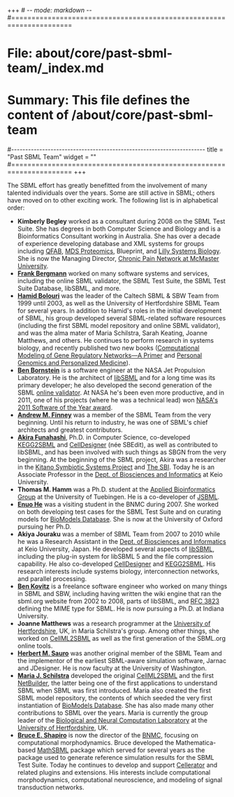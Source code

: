 +++ # -*- mode: markdown -*-
#=====================================================================
# File:    about/core/past-sbml-team/_index.md
# Summary: This file defines the content of /about/core/past-sbml-team
#---------------------------------------------------------------------
title = "Past SBML Team"
widget = ""
#=====================================================================
+++

The SBML effort has greatly benefitted from the involvement of many talented individuals over the years. Some are still active in SBML; others have moved on to other exciting work. The following list is in alphabetical order:

- **Kimberly Begley** worked as a consultant during 2008 on the SBML Test Suite. She has degrees in both Computer Science and Biology and is a Bioinformatics Consultant working in Australia. She has over a decade of experience developing database and XML systems for groups including [QFAB](http://www.qfab.org/), [MDS Proteomics](http://www.mdsinc.com/), Blueprint, and [Lilly Systems Biology](http://www.lscdd.lilly.com.sg/lscdd/index.html).  She is now the Managing Director, [Chronic Pain Network at McMaster University](https://cpn.mcmaster.ca/contact-us).
- [**Frank Bergmann**](http://frank-fbergmann.blogspot.com/) worked on many software systems and services, including the online SBML validator, the SBML Test Suite, the SBML Test Suite Database, libSBML, and more.
- [**Hamid Bolouri**](http://www.its.caltech.edu/~hbolouri/) was the leader of the Caltech SBML & SBW Team from 1999 until 2003, as well as the University of Hertfordshire SBML Team for several years. In addition to Hamid's roles in the initial development of SBML, his group developed several SBML-related software resources (including the first SBML model repository and online SBML validator), and was the alma mater of Maria Schilstra, Sarah Keating, Joanne Matthews, and others. He continues to perform research in systems biology, and recently published two new books ([Computational Modeling of Gene Regulatory Networks—A Primer](http://www.icpress.co.uk/lifesci/p567.html) and [Personal Genomics and Personalized Medicine](http://www.worldscibooks.com/lifesci/p716.html)).
- [**Ben Bornstein**](http://www.bbornstein.org/) is a software engineer at the NASA Jet Propulsion Laboratory. He is the architect of [libSBML](Software/libSBML) and for a long time was its primary developer; he also developed the second generation of the SBML [online validator](Facilities/Validator). At NASA he's been even more productive, and in 2011, one of his projects (where he was a technical lead) won [NASA's 2011 Software of the Year award](http://www.jpl.nasa.gov/news/news.cfm?release=2011-380).
- [**Andrew M. Finney**](http://uk.linkedin.com/in/andrewmartinfinney) was a member of the SBML Team from the very beginning. Until his return to industry, he was one of SBML's chief architects and greatest contributors.
- [**Akira Funahashi**](http://www.bio.keio.ac.jp/research/staff/funahashi.html), Ph.D. in Computer Science, co-developed [ KEGG2SBML](Software/KEGG2SBML) and [CellDesigner](http://celldesigner.org/) (née SBEdit), as well as contributed to libSBML, and has been involved with such things as SBGN from the very beginning. At the beginning of the SBML project, Akira was a researcher in the [Kitano Symbiotic Systems Project](http://www.symbio.jst.go.jp/symbio2/) and [The SBI](http://sbi.jp/). Today he is an Associate Professor in the [Dept. of Biosciences and Informatics](http://www.bio.keio.ac.jp/research/staff/funahashi.html) at Keio University.
- **Thomas M. Hamm** was a Ph.D. student at the [Applied Bioinformatics Group](http://abi.inf.uni-tuebingen.de/) at the University of Tuebingen. He is a co-developer of [JSBML](http://sbml.org/Software/JSBML).
- [**Enuo He**](https://uk.linkedin.com/in/heenuo) was a visiting student in the BNMC during 2007. She worked on both developing test cases for the SBML Test Suite and on curating models for [BioModels Database](http://www.ebi.ac.uk/biomodels). She is now at the University of Oxford pursuing her Ph.D.
- **Akiya Jouraku** was a member of SBML Team from 2007 to 2010 while he was a Research Assistant in the [Dept. of Biosciences and Informatics](http://www.bio.keio.ac.jp/) at Keio University, Japan.  He developed several aspects of [ libSBML](Software/libSBML), including the plug-in system for libSBML 5 and the file compression capability. He also co-developed [CellDesigner](http://celldesigner.org) and [KEGG2SBML](Software/KEGG2SBML). His research interests include systems biology, interconnection networks, and parallel processing.
- [**Ben Kovitz**](http://www.linkedin.com/in/benkovitz) is a freelance software engineer who worked on many things in SBML and SBW, including having written the wiki engine that ran the sbml.org website from 2002 to 2008, parts of libSBML, and [RFC 3823](http://www.faqs.org/rfcs/rfc3823.html) defining the MIME type for SBML. He is now pursuing a Ph.D. at Indiana University.
- **Joanne Matthews** was a research programmer at the [University of Hertfordshire](http://www.herts.ac.uk), UK, in Maria Schilstra's group. Among other things, she worked on [CellML2SBML](Software/CellML2SBML) as well as the first generation of the SBML.org online tools.
- [**Herbert M.  Sauro**](http://depts.washington.edu/bioe/people/core/sauro/sauro.html) was another original member of the SBML Team and the implementor of the earliest SBML-aware simulation software, Jarnac and JDesigner.  He is now faculty at the University of Washington.
- [**Maria J. Schilstra**](http://strc.herts.ac.uk/bio/maria/) developed the original [CellML2SBML](Software/CellML2SBML) and the first [NetBuilder](http://strc.herts.ac.uk/bio/maria/NetBuilder), the latter being one of the first applications to understand SBML when SBML was first introduced. Maria also created the first SBML model repository, the contents of which seeded the very first instantiation of [BioModels Database](http://www.ebi.ac.uk/biomodels). She has also made many other contributions to SBML over the years. Maria is currently the group leader of the [Biological and Neural Computation Laboratory](http://homepages.feis.herts.ac.uk/~nngroup/bncg.html) at the [University of Hertfordshire](http://www.herts.ac.uk), UK.
- [**Bruce E. Shapiro**](http://www.bruce-shapiro.com/) is now the director of the [BNMC](http://bnmc.caltech.edu), focusing on computational morphodynamics. Bruce developed the Mathematica-based [MathSBML](Software/MathSBML) package which served for several years as the package used to generate reference simulation results for the SBML Test Suite. Today he continues to develop and support [Cellerator](http://cellerator.org) and related plugins and extensions. His interests include computational morphodynamics, computational neuroscience, and modeling of signal transduction networks.
